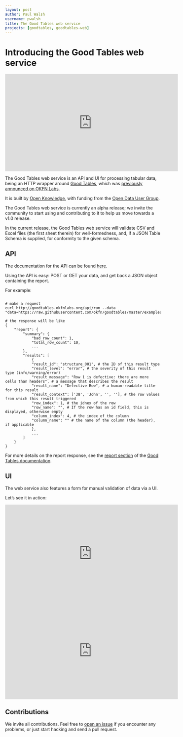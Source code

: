 ```yaml
---
layout: post
author: Paul Walsh
username: pwalsh
title: The Good Tables web service
projects: [goodtables, goodtables-web]
---
```


# Introducing the Good Tables web service

<iframe width="560" height="315" src="https://www.youtube.com/embed/f1bTx6Zaotk" frameborder="0" allowfullscreen></iframe>

The Good Tables web service is an API and UI for processing tabular data, being an HTTP wrapper around [Good Tables](https://github.com/okfn/goodtables), which was [previously announced on OKFN Labs](http://okfnlabs.org/blog/2015/02/20/introducing-tabular-validator.html).

It is built by [Open Knowledge](https://okfn.org), with funding from the [Open Data User Group](https://www.gov.uk/government/groups/open-data-user-group).

The Good Tables web service is currently an alpha release; we invite the community to start using and contributing to it to help us move towards a v1.0 release.

In the current release, the Good Tables web service will validate CSV and Excel files (the first sheet therein) for well-formedness, and, if a JSON Table Schema is supplied, for conformity to the given schema.

## API

The documentation for the API can be found [here](http://goodtables.okfnlabs.org/api).

Using the API is easy: POST or GET your data, and get back a JSON object containing the report.

For example:

<pre><code>
# make a request
curl http://goodtables.okfnlabs.org/api/run --data "data=https://raw.githubusercontent.com/okfn/goodtables/master/examples/row_limit_structure.csv&schema=https://raw.githubusercontent.com/okfn/goodtables/master/examples/test_schema.json"

# the response will be like
{
    "report": {
        "summary": {
            "bad_row_count": 1,
            "total_row_count": 10,
            ...
        },
        "results": [
            {
            "result_id": "structure_001", # the ID of this result type
            "result_level": "error", # the severity of this result type (info/warning/error)
            "result_message": "Row 1 is defective: there are more cells than headers", # a message that describes the result
            "result_name": "Defective Row", # a human-readable title for this result
            "result_context": ['38', 'John', '', ''], # the row values from which this result triggered
            "row_index": 1, # the idnex of the row
            "row_name": "", # If the row has an id field, this is displayed, otherwise empty
            "column_index": 4, # the index of the column
            "column_name": "" # the name of the column (the header), if applicable
            },
            ...
        ]
    }
}
</code></pre>

For more details on the report response, see the <a href="http://goodtables.readthedocs.org/en/latest/reports.html">report section</a> of the <a href="http://goodtables.readthedocs.org/en/latest/index.html">Good Tables documentation</a>.

## UI

The web service also features a form for manual validation of data via a UI.

Let’s see it in action:

<iframe width="560" height="315" src="https://www.youtube.com/embed/f1bTx6Zaotk" frameborder="0" allowfullscreen></iframe>

<iframe width="560" height="315" src="https://www.youtube.com/embed/hblUuIjobrc" frameborder="0" allowfullscreen></iframe>

## Contributions

We invite all contributions. Feel free to [open an issue](https://github.com/okfn/goodtables-web/issues) if you encounter any problems, or just start hacking and send a pull request.
